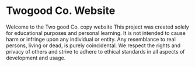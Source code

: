 # Twogood Co. Website

Welcome to the Two good Co. copy website 
This project was created solely for educational purposes and personal learning. It is not intended to cause harm or infringe upon any individual or entity. Any resemblance to real persons, living or dead, is purely coincidental. We respect the rights and privacy of others and strive to adhere to ethical standards in all aspects of development and usage.





